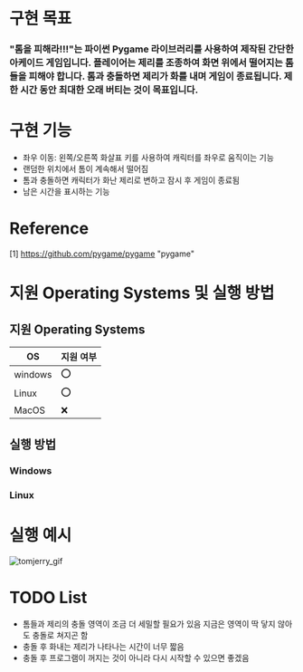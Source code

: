 # 구현 목표
###  "톰을 피해라!!!"는 파이썬 Pygame 라이브러리를 사용하여 제작된 간단한 아케이드 게임입니다. 플레이어는 제리를 조종하여 화면 위에서 떨어지는 톰들을 피해야 합니다. 톰과 충돌하면 제리가 화를 내며 게임이 종료됩니다. 제한 시간 동안 최대한 오래 버티는 것이 목표입니다.

# 구현 기능

* 좌우 이동: 왼쪽/오른쪽 화살표 키를 사용하여 캐릭터를 좌우로 움직이는 기능
* 랜덤한 위치에서 톰이 계속해서 떨어짐
* 톰과 충돌하면 캐릭터가 화난 제리로 변하고 잠시 후 게임이 종료됨
* 남은 시간을 표시하는 기능


# Reference
[1] https://github.com/pygame/pygame "pygame" 

# 지원 Operating Systems 및 실행 방법

## 지원 Operating Systems
|OS| 지원 여부 |
|-----|--------|
|windows | :o:  |
| Linux  | :o: |
|MacOS  | :x:  |

## 실행 방법
### Windows



### Linux



# 실행 예시

![tomjerry_gif](https://github.com/catcat0902/oss_pp_phase1/assets/164159970/37afe55e-fdf1-4bfb-ab36-981f34d9d7cc)


# TODO List
* 톰들과 제리의 충돌 영역이 조금 더 세밀할 필요가 있음 지금은 영역이 딱 닿지 않아도 충돌로 쳐지곤 함
* 충돌 후 화내는 제리가 나타나는 시간이 너무 짧음
* 충돌 후 프로그램이 꺼지는 것이 아니라 다시 시작할 수 있으면 좋겠음
